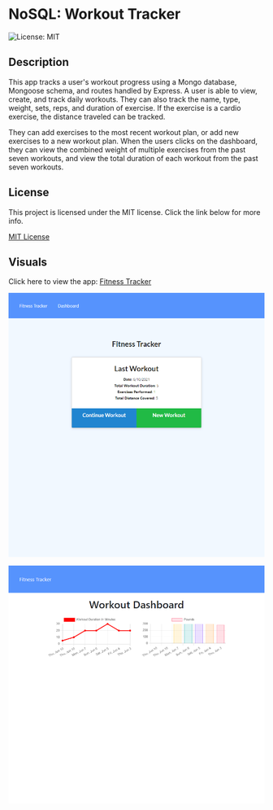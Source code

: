 # NoSQL: Workout Tracker
![License: MIT](https://img.shields.io/badge/License-MIT-yellow.svg)

## Description
This app tracks a user's workout progress using a Mongo database, Mongoose schema, and routes handled by Express. A user is able to view, create, and track daily workouts. They can also track the name, type, weight, sets, reps, and duration of exercise. If the exercise is a cardio exercise, the distance traveled can be tracked. 

They can add exercises to the most recent workout plan, or add new exercises to a new workout plan. When the users clicks on the dashboard, they can view the combined weight of multiple exercises from the past seven workouts, and view the total duration of each workout from the past seven workouts.

## License
This project is licensed under the MIT license. Click the link below for more info.

[MIT License](https://opensource.org/licenses/MIT)

## Visuals
Click here to view the app: [Fitness Tracker](https://fathomless-refuge-68603.herokuapp.com/)

![demo pic 1](public/assets/demo-pic1.jpg)

![demo pic 2](public/assets/demo-pic2.jpg)
